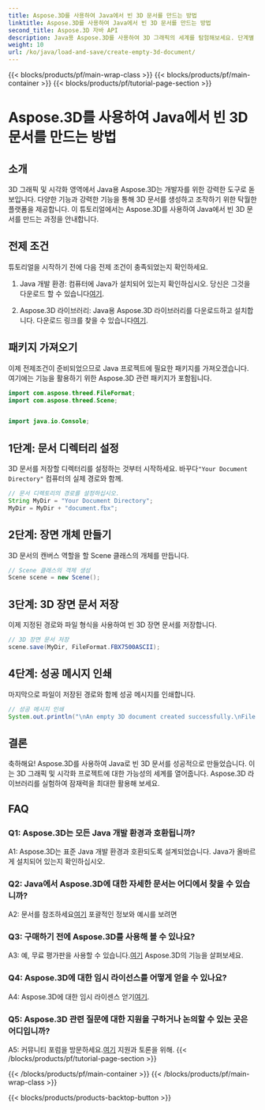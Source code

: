 ```yaml
---
title: Aspose.3D를 사용하여 Java에서 빈 3D 문서를 만드는 방법
linktitle: Aspose.3D를 사용하여 Java에서 빈 3D 문서를 만드는 방법
second_title: Aspose.3D 자바 API
description: Java용 Aspose.3D를 사용하여 3D 그래픽의 세계를 탐험해보세요. 단계별 가이드에 따라 빈 3D 문서를 쉽게 만드세요.
weight: 10
url: /ko/java/load-and-save/create-empty-3d-document/
---
```


{{< blocks/products/pf/main-wrap-class >}}
{{< blocks/products/pf/main-container >}}
{{< blocks/products/pf/tutorial-page-section >}}

# Aspose.3D를 사용하여 Java에서 빈 3D 문서를 만드는 방법

## 소개

3D 그래픽 및 시각화 영역에서 Java용 Aspose.3D는 개발자를 위한 강력한 도구로 돋보입니다. 다양한 기능과 강력한 기능을 통해 3D 문서를 생성하고 조작하기 위한 탁월한 플랫폼을 제공합니다. 이 튜토리얼에서는 Aspose.3D를 사용하여 Java에서 빈 3D 문서를 만드는 과정을 안내합니다.

## 전제 조건

튜토리얼을 시작하기 전에 다음 전제 조건이 충족되었는지 확인하세요.

1.  Java 개발 환경: 컴퓨터에 Java가 설치되어 있는지 확인하십시오. 당신은 그것을 다운로드 할 수 있습니다[여기](https://www.java.com/download/).

2.  Aspose.3D 라이브러리: Java용 Aspose.3D 라이브러리를 다운로드하고 설치합니다. 다운로드 링크를 찾을 수 있습니다[여기](https://releases.aspose.com/3d/java/).

## 패키지 가져오기

이제 전제조건이 준비되었으므로 Java 프로젝트에 필요한 패키지를 가져오겠습니다. 여기에는 기능을 활용하기 위한 Aspose.3D 관련 패키지가 포함됩니다.

```java
import com.aspose.threed.FileFormat;
import com.aspose.threed.Scene;


import java.io.Console;
```

## 1단계: 문서 디렉터리 설정

3D 문서를 저장할 디렉터리를 설정하는 것부터 시작하세요. 바꾸다`"Your Document Directory"` 컴퓨터의 실제 경로와 함께.

```java
// 문서 디렉토리의 경로를 설정하십시오.
String MyDir = "Your Document Directory";
MyDir = MyDir + "document.fbx";
```

## 2단계: 장면 개체 만들기

3D 문서의 캔버스 역할을 할 Scene 클래스의 개체를 만듭니다.

```java
// Scene 클래스의 객체 생성
Scene scene = new Scene();
```

## 3단계: 3D 장면 문서 저장

이제 지정된 경로와 파일 형식을 사용하여 빈 3D 장면 문서를 저장합니다.

```java
// 3D 장면 문서 저장
scene.save(MyDir, FileFormat.FBX7500ASCII);
```

## 4단계: 성공 메시지 인쇄

마지막으로 파일이 저장된 경로와 함께 성공 메시지를 인쇄합니다.

```java
// 성공 메시지 인쇄
System.out.println("\nAn empty 3D document created successfully.\nFile saved at " + MyDir);
```

## 결론

축하해요! Aspose.3D를 사용하여 Java로 빈 3D 문서를 성공적으로 만들었습니다. 이는 3D 그래픽 및 시각화 프로젝트에 대한 가능성의 세계를 열어줍니다. Aspose.3D 라이브러리를 실험하여 잠재력을 최대한 활용해 보세요.

## FAQ

### Q1: Aspose.3D는 모든 Java 개발 환경과 호환됩니까?

A1: Aspose.3D는 표준 Java 개발 환경과 호환되도록 설계되었습니다. Java가 올바르게 설치되어 있는지 확인하십시오.

### Q2: Java에서 Aspose.3D에 대한 자세한 문서는 어디에서 찾을 수 있습니까?

 A2: 문서를 참조하세요[여기](https://reference.aspose.com/3d/java/) 포괄적인 정보와 예시를 보려면

### Q3: 구매하기 전에 Aspose.3D를 사용해 볼 수 있나요?

 A3: 예, 무료 평가판을 사용할 수 있습니다.[여기](https://releases.aspose.com/) Aspose.3D의 기능을 살펴보세요.

### Q4: Aspose.3D에 대한 임시 라이선스를 어떻게 얻을 수 있나요?

 A4: Aspose.3D에 대한 임시 라이센스 얻기[여기](https://purchase.aspose.com/temporary-license/).

### Q5: Aspose.3D 관련 질문에 대한 지원을 구하거나 논의할 수 있는 곳은 어디입니까?

 A5: 커뮤니티 포럼을 방문하세요.[여기](https://forum.aspose.com/c/3d/18) 지원과 토론을 위해.
{{< /blocks/products/pf/tutorial-page-section >}}

{{< /blocks/products/pf/main-container >}}
{{< /blocks/products/pf/main-wrap-class >}}

{{< blocks/products/products-backtop-button >}}
